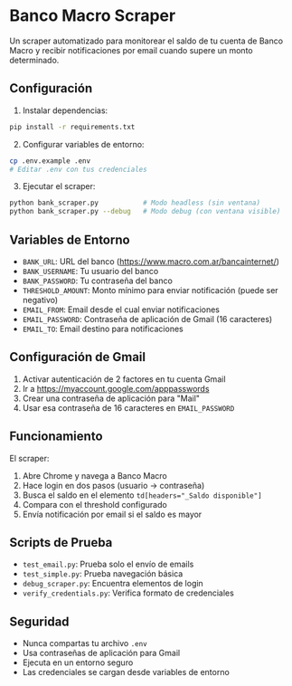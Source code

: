 # Banco Macro Scraper

Un scraper automatizado para monitorear el saldo de tu cuenta de Banco Macro y recibir notificaciones por email cuando supere un monto determinado.

## Configuración

1. Instalar dependencias:
```bash
pip install -r requirements.txt
```

2. Configurar variables de entorno:
```bash
cp .env.example .env
# Editar .env con tus credenciales
```

3. Ejecutar el scraper:
```bash
python bank_scraper.py           # Modo headless (sin ventana)
python bank_scraper.py --debug   # Modo debug (con ventana visible)
```

## Variables de Entorno

- `BANK_URL`: URL del banco (https://www.macro.com.ar/bancainternet/)
- `BANK_USERNAME`: Tu usuario del banco
- `BANK_PASSWORD`: Tu contraseña del banco
- `THRESHOLD_AMOUNT`: Monto mínimo para enviar notificación (puede ser negativo)
- `EMAIL_FROM`: Email desde el cual enviar notificaciones
- `EMAIL_PASSWORD`: Contraseña de aplicación de Gmail (16 caracteres)
- `EMAIL_TO`: Email destino para notificaciones

## Configuración de Gmail

1. Activar autenticación de 2 factores en tu cuenta Gmail
2. Ir a https://myaccount.google.com/apppasswords
3. Crear una contraseña de aplicación para "Mail"
4. Usar esa contraseña de 16 caracteres en `EMAIL_PASSWORD`

## Funcionamiento

El scraper:
1. Abre Chrome y navega a Banco Macro
2. Hace login en dos pasos (usuario → contraseña)
3. Busca el saldo en el elemento `td[headers="_Saldo disponible"]`
4. Compara con el threshold configurado
5. Envía notificación por email si el saldo es mayor

## Scripts de Prueba

- `test_email.py`: Prueba solo el envío de emails
- `test_simple.py`: Prueba navegación básica
- `debug_scraper.py`: Encuentra elementos de login
- `verify_credentials.py`: Verifica formato de credenciales

## Seguridad

- Nunca compartas tu archivo `.env`
- Usa contraseñas de aplicación para Gmail
- Ejecuta en un entorno seguro
- Las credenciales se cargan desde variables de entorno